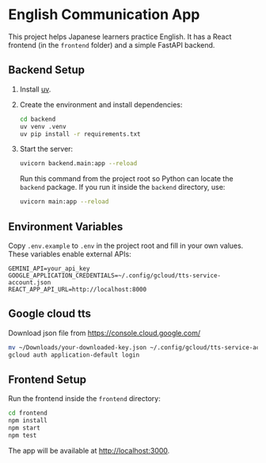 # English Communication App

This project helps Japanese learners practice English.
It has a React frontend (in the `frontend` folder) and a simple FastAPI backend.

## Backend Setup

1. Install [uv](https://github.com/astral-sh/uv).
2. Create the environment and install dependencies:

   ```bash
   cd backend
   uv venv .venv
   uv pip install -r requirements.txt
   ```

3. Start the server:

   ```bash
   uvicorn backend.main:app --reload
   ```

   Run this command from the project root so Python can locate the
   `backend` package. If you run it inside the `backend` directory, use:

   ```bash
   uvicorn main:app --reload
   ```

## Environment Variables

Copy `.env.example` to `.env` in the project root and fill in your own values.
These variables enable external APIs:

```
GEMINI_API=your_api_key
GOOGLE_APPLICATION_CREDENTIALS=~/.config/gcloud/tts-service-account.json
REACT_APP_API_URL=http://localhost:8000
```

## Google cloud tts
Download json file from https://console.cloud.google.com/
```bash
mv ~/Downloads/your-downloaded-key.json ~/.config/gcloud/tts-service-account.json #(option) mv json file
gcloud auth application-default login
```

## Frontend Setup

Run the frontend inside the `frontend` directory:

```bash
cd frontend
npm install
npm start
npm test
```

The app will be available at <http://localhost:3000>.

